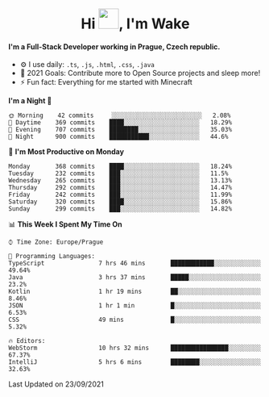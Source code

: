 <h1 align="center">Hi <img src="https://raw.githubusercontent.com/MrWakeCZ/MrWakeCZ/master/Hi.gif" width="40px" />, I'm Wake</h1>

#### I'm a Full-Stack Developer working in Prague, Czech republic.
- ⚙️ I use daily: `.ts`, `.js`, `.html`, `.css`, `.java`
- 🥅 2021 Goals: Contribute more to Open Source projects and sleep more!
- ⚡ Fun fact: Everything for me started with Minecraft

<!--START_SECTION:waka-->
**I'm a Night 🦉** 

```text
🌞 Morning    42 commits     ░░░░░░░░░░░░░░░░░░░░░░░░░   2.08% 
🌆 Daytime    369 commits    ████░░░░░░░░░░░░░░░░░░░░░   18.29% 
🌃 Evening    707 commits    ████████░░░░░░░░░░░░░░░░░   35.03% 
🌙 Night      900 commits    ███████████░░░░░░░░░░░░░░   44.6%

```
📅 **I'm Most Productive on Monday** 

```text
Monday       368 commits    ████░░░░░░░░░░░░░░░░░░░░░   18.24% 
Tuesday      232 commits    ███░░░░░░░░░░░░░░░░░░░░░░   11.5% 
Wednesday    265 commits    ███░░░░░░░░░░░░░░░░░░░░░░   13.13% 
Thursday     292 commits    ███░░░░░░░░░░░░░░░░░░░░░░   14.47% 
Friday       242 commits    ███░░░░░░░░░░░░░░░░░░░░░░   11.99% 
Saturday     320 commits    ████░░░░░░░░░░░░░░░░░░░░░   15.86% 
Sunday       299 commits    ███░░░░░░░░░░░░░░░░░░░░░░   14.82%

```


📊 **This Week I Spent My Time On** 

```text
⌚︎ Time Zone: Europe/Prague

💬 Programming Languages: 
TypeScript               7 hrs 46 mins       ████████████░░░░░░░░░░░░░   49.64% 
Java                     3 hrs 37 mins       █████░░░░░░░░░░░░░░░░░░░░   23.2% 
Kotlin                   1 hr 19 mins        ██░░░░░░░░░░░░░░░░░░░░░░░   8.46% 
JSON                     1 hr 1 min          █░░░░░░░░░░░░░░░░░░░░░░░░   6.53% 
CSS                      49 mins             █░░░░░░░░░░░░░░░░░░░░░░░░   5.32%

🔥 Editors: 
WebStorm                 10 hrs 32 mins      ████████████████░░░░░░░░░   67.37% 
IntelliJ                 5 hrs 6 mins        ████████░░░░░░░░░░░░░░░░░   32.63%

```


 Last Updated on 23/09/2021
<!--END_SECTION:waka-->
